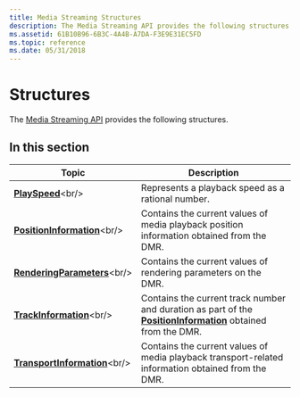 ```yaml
---
title: Media Streaming Structures
description: The Media Streaming API provides the following structures.
ms.assetid: 61B10B96-6B3C-4A4B-A7DA-F3E9E31EC5FD
ms.topic: reference
ms.date: 05/31/2018
---
```


# Structures

The [Media Streaming API](media-streaming-api-portal.md) provides the following structures.

## In this section



| Topic                                                           | Description                                                                                                                                        |
|-----------------------------------------------------------------|----------------------------------------------------------------------------------------------------------------------------------------------------|
| [**PlaySpeed**](https://msdn.microsoft.com/library/Hh828990(v=VS.85).aspx)<br/>                       | Represents a playback speed as a rational number. <br/>                                                                                      |
| [**PositionInformation**](https://msdn.microsoft.com/library/Hh828991(v=VS.85).aspx)<br/>   | Contains the current values of media playback position information obtained from the DMR.<br/>                                               |
| [**RenderingParameters**](https://msdn.microsoft.com/library/Hh828992(v=VS.85).aspx)<br/>   | Contains the current values of rendering parameters on the DMR.<br/>                                                                         |
| [**TrackInformation**](https://msdn.microsoft.com/library/Hh829004(v=VS.85).aspx)<br/>         | Contains the current track number and duration as part of the [**PositionInformation**](https://msdn.microsoft.com/library/Hh828991(v=VS.85).aspx) obtained from the DMR.<br/> |
| [**TransportInformation**](https://msdn.microsoft.com/library/Hh829005(v=VS.85).aspx)<br/> | Contains the current values of media playback transport-related information obtained from the DMR.<br/>                                      |



 

 

 






